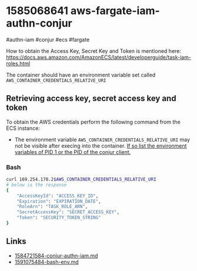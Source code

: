 # 1585068641 aws-fargate-iam-authn-conjur
#authn-iam #conjur #ecs #fargate

How to obtain the Access Key, Secret Key and Token is mentioned here: https://docs.aws.amazon.com/AmazonECS/latest/developerguide/task-iam-roles.html

The container should have an environment variable set called `AWS_CONTAINER_CREDENTIALS_RELATIVE_URI`

## Retrieving access key, secret access key and token
To obtain the AWS credentials perform the following command from the ECS instance:
- The environment variable `AWS_CONTAINER_CREDENTIALS_RELATIVE_URI` may not be visible after execing into the container. [If so list the environment variables of PID 1 or the PID of the conjur client.](1591075484-bash-env.md)

### Bash
```bash
curl 169.254.170.2$AWS_CONTAINER_CREDENTIALS_RELATIVE_URI
# below is the response
{
    "AccessKeyId": "ACCESS_KEY_ID",
    "Expiration": "EXPIRATION_DATE",
    "RoleArn": "TASK_ROLE_ARN",
    "SecretAccessKey": "SECRET_ACCESS_KEY",
    "Token": "SECURITY_TOKEN_STRING"
}
```


## Links
- [1584721584-conjur-authn-iam.md](1584721584-conjur-authn-iam.md)
- [1591075484-bash-env.md](1591075484-bash-env.md)
